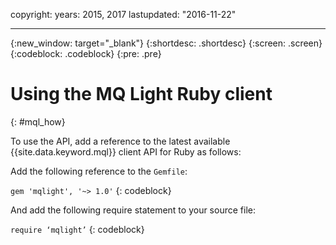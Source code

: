 copyright:
  years: 2015, 2017
lastupdated: "2016-11-22"

---

{:new_window: target="_blank"}
{:shortdesc: .shortdesc}
{:screen: .screen}
{:codeblock: .codeblock}
{:pre: .pre}

# Using the MQ Light Ruby client
{: #mql_how}


To use the API, add a reference to the latest available {{site.data.keyword.mql}} client API for Ruby as follows:

Add the following reference to the ```Gemfile```:

```gem 'mqlight', '~> 1.0'```
{: codeblock}

And add the following require statement to your source
file:

```require ‘mqlight’```
{: codeblock}

<!-- Comment from Andrew
Instructions for getting started, with links for more info
Simple send source and receive source in-line

-->



